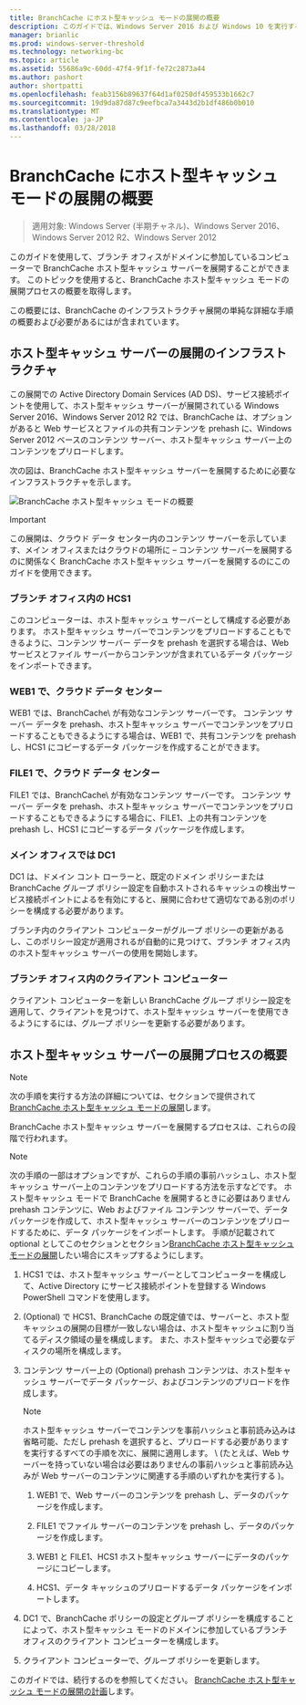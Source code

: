 ```yaml
---
title: BranchCache にホスト型キャッシュ モードの展開の概要
description: このガイドでは、Windows Server 2016 および Windows 10 を実行するコンピューターでホスト型キャッシュ モードで BranchCache を展開するの説明
manager: brianlic
ms.prod: windows-server-threshold
ms.technology: networking-bc
ms.topic: article
ms.assetid: 55686a9c-60dd-47f4-9f1f-fe72c2873a44
ms.author: pashort
author: shortpatti
ms.openlocfilehash: feab3156b89637f64d1af0250df459533b1662c7
ms.sourcegitcommit: 19d9da87d87c9eefbca7a3443d2b1df486b0b010
ms.translationtype: MT
ms.contentlocale: ja-JP
ms.lasthandoff: 03/28/2018
---
```

# <a name="branchcache-hosted-cache-mode-deployment-overview"></a>BranchCache にホスト型キャッシュ モードの展開の概要

>適用対象: Windows Server (半期チャネル)、Windows Server 2016、Windows Server 2012 R2、Windows Server 2012

このガイドを使用して、ブランチ オフィスがドメインに参加しているコンピューターで BranchCache ホスト型キャッシュ サーバーを展開することができます。 このトピックを使用すると、BranchCache ホスト型キャッシュ モードの展開プロセスの概要を取得します。

この概要には、BranchCache のインフラストラクチャ展開の単純な詳細な手順の概要および必要があるにはが含まれています。

## <a name="bkmk_components"></a>ホスト型キャッシュ サーバーの展開のインフラストラクチャ

この展開での Active Directory Domain Services \(AD DS\)、サービス接続ポイントを使用して、ホスト型キャッシュ サーバーが展開されている Windows Server 2016、Windows Server 2012 R2 では、BranchCache は、オプションがあると Web サービスとファイルの共有コンテンツを prehash に、Windows Server 2012 ベースのコンテンツ サーバー、ホスト型キャッシュ サーバー上のコンテンツをプリロードします。

次の図は、BranchCache ホスト型キャッシュ サーバーを展開するために必要なインフラストラクチャを示します。

![BranchCache ホスト型キャッシュ モードの概要](../../../media/BranchCache-Hcm-Overview/Bc-Hcm-Overview.jpg)

> [!IMPORTANT]
> この展開は、クラウド データ センター内のコンテンツ サーバーを示しています、メイン オフィスまたはクラウドの場所に – コンテンツ サーバーを展開するのに関係なく BranchCache ホスト型キャッシュ サーバーを展開するのにこのガイドを使用できます。

### <a name="hcs1-in-the-branch-office"></a>ブランチ オフィス内の HCS1

このコンピューターは、ホスト型キャッシュ サーバーとして構成する必要があります。 ホスト型キャッシュ サーバーでコンテンツをプリロードすることもできるように、コンテンツ サーバー データを prehash を選択する場合は、Web サービスとファイル サーバーからコンテンツが含まれているデータ パッケージをインポートできます。

### <a name="web1-in-the-cloud-data-center"></a>WEB1 で、クラウド データ センター

WEB1 では、BranchCache\ が有効なコンテンツ サーバーです。 コンテンツ サーバー データを prehash、ホスト型キャッシュ サーバーでコンテンツをプリロードすることもできるようにする場合は、WEB1 で、共有コンテンツを prehash し、HCS1 にコピーするデータ パッケージを作成することができます。

### <a name="file1-in-the-cloud-data-center"></a>FILE1 で、クラウド データ センター

FILE1 では、BranchCache\ が有効なコンテンツ サーバーです。 コンテンツ サーバー データを prehash、ホスト型キャッシュ サーバーでコンテンツをプリロードすることもできるようにする場合に、FILE1、上の共有コンテンツを prehash し、HCS1 にコピーするデータ パッケージを作成します。
  
### <a name="dc1-in-the-main-office"></a>メイン オフィスでは DC1

DC1 は、ドメイン コント ローラーと、既定のドメイン ポリシーまたは BranchCache グループ ポリシー設定を自動ホストされるキャッシュの検出サービス接続ポイントによるを有効にすると、展開に合わせて適切なである別のポリシーを構成する必要があります。

ブランチ内のクライアント コンピューターがグループ ポリシーの更新があるし、このポリシー設定が適用されるが自動的に見つけて、ブランチ オフィス内のホスト型キャッシュ サーバーの使用を開始します。

### <a name="client-computers-in-the-branch-office"></a>ブランチ オフィス内のクライアント コンピューター

クライアント コンピューターを新しい BranchCache グループ ポリシー設定を適用して、クライアントを見つけて、ホスト型キャッシュ サーバーを使用できるようにするには、グループ ポリシーを更新する必要があります。

## <a name="bkmk_overview"></a>ホスト型キャッシュ サーバーの展開プロセスの概要

>[!NOTE]
>次の手順を実行する方法の詳細については、セクションで提供されて[BranchCache ホスト型キャッシュ モードの展開](4-Bc-Hcm-Deployment.md)します。

BranchCache ホスト型キャッシュ サーバーを展開するプロセスは、これらの段階で行われます。

>[!NOTE]
>次の手順の一部はオプションですが、これらの手順の事前ハッシュし、ホスト型キャッシュ サーバー上のコンテンツをプリロードする方法を示すなどです。 ホスト型キャッシュ モードで BranchCache を展開するときに必要はありません prehash コンテンツに、Web およびファイル コンテンツ サーバーで、データ パッケージを作成して、ホスト型キャッシュ サーバーのコンテンツをプリロードするために、データ パッケージをインポートします。 手順が記載されて optional としてこのセクションとセクション[BranchCache ホスト型キャッシュ モードの展開](4-Bc-Hcm-Deployment.md)したい場合にスキップするようにします。

1. HCS1 では、ホスト型キャッシュ サーバーとしてコンピューターを構成して、Active Directory にサービス接続ポイントを登録する Windows PowerShell コマンドを使用します。

2. \(Optional\) で HCS1、BranchCache の既定値では、サーバーと、ホスト型キャッシュの展開の目標が一致しない場合は、ホスト型キャッシュに割り当てるディスク領域の量を構成します。 また、ホスト型キャッシュで必要なディスクの場所を構成します。

3. コンテンツ サーバー上の \(Optional\) prehash コンテンツは、ホスト型キャッシュ サーバーでデータ パッケージ、およびコンテンツのプリロードを作成します。

    > [!NOTE]
    > ホスト型キャッシュ サーバーでコンテンツを事前ハッシュと事前読み込みは省略可能、ただし prehash を選択すると、プリロードする必要がありますを実行するすべての手順を次に、展開に適用します。 \ (たとえば、Web サーバーを持っていない場合は必要はありませんの事前ハッシュと事前読み込みが Web サーバーのコンテンツに関連する手順のいずれかを実行する \)。

    1. WEB1 で、Web サーバーのコンテンツを prehash し、データのパッケージを作成します。

    2. FILE1 でファイル サーバーのコンテンツを prehash し、データのパッケージを作成します。

    3. WEB1 と FILE1、HCS1 ホスト型キャッシュ サーバーにデータのパッケージにコピーします。

    4. HCS1、データ キャッシュのプリロードするデータ パッケージをインポートします。

4. DC1 で、BranchCache ポリシーの設定とグループ ポリシーを構成することによって、ホスト型キャッシュ モードのドメインに参加しているブランチ オフィスのクライアント コンピューターを構成します。

5. クライアント コンピューターで、グループ ポリシーを更新します。

このガイドでは、続行するのを参照してください。 [BranchCache ホスト型キャッシュ モードの展開の計画](3-Bc-Hcm-Plan.md)します。